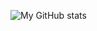 ![My GitHub stats](https://github-readme-stats.vercel.app/api?username=dic1911&show_icons=true&theme=radical&include_all_commits=true&count_private=true&rank_icon=percentile&show=reviews,prs_merged,prs_merged_percentage)

